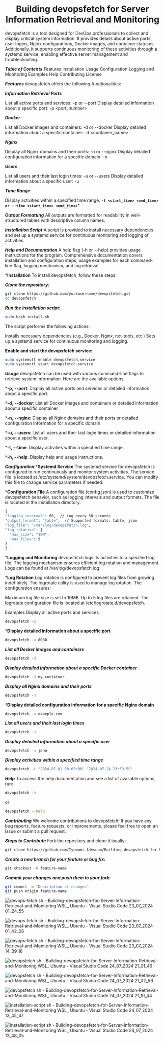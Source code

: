 
<h1 align="center" id="title">Building devopsfetch for Server Information Retrieval and Monitoring</h1>
<p id="description"> devopsfetch is a tool designed for DevOps professionals to collect and display critical system information. It provides details about active ports, user logins, Nginx configurations, Docker images, and container statuses. Additionally, it supports continuous monitoring of these activities through a systemd service, enabling effective server management and troubleshooting. 
  
***Table of Contents***
Features
Installation
Usage
Configuration
Logging and Monitoring
Examples
Help
Contributing
License

***Features***
devopsfetch offers the following functionalities:

***Information Retrieval***
***Ports***

  List all active ports and services: -p or --port
  Display detailed information about a specific port: -p <port_number>

***Docker***

  List all Docker images and containers: -d or --docker
  Display detailed information about a specific container: -d <container_name>

***Nginx***

  Display all Nginx domains and their ports: -n or --nginx
  Display detailed configuration information for a specific domain: -n <domain>

***Users***

  List all users and their last login times: -u or --users
  Display detailed information about a specific user: -u <username>

***Time Range***

  Display activities within a specified time range: **`-t <start_time> <end_time> or --time <start_time> <end_time>`***

***Output Formatting***
  All outputs are formatted for readability in well-structured tables with descriptive column names.

***Installation Script***
  A script is provided to install necessary dependencies and set up a systemd service for continuous monitoring and logging of activities.

***Help and Documentation***
  A help flag (-h or --help) provides usage instructions for the program.
  Comprehensive documentation covers installation and configuration steps, usage examples for each command-line flag, logging mechanism, and log retrieval.

***Installation**
  To install devopsfetch, follow these steps:

***Clone the repository:***
```sh
git clone https://github.com/yourusername/devopsfetch.git
cd devopsfetch
```

***Run the installation script:***

```sh
sudo bash install.sh

```


The script performs the following actions:

  Installs necessary dependencies (e.g., Docker, Nginx, net-tools, etc.)
  Sets up a systemd service for continuous monitoring and logging.

  **Enable and start the devopsfetch service:**

  ```sh
sudo systemctl enable devopsfetch.service
sudo systemctl start devopsfetch.service

```

***Usage***
devopsfetch can be used with various command-line flags to retrieve system information. Here are the available options:

***-p, --port**: Display all active ports and services or detailed information about a specific port.


***-d, --docker**: List all Docker images and containers or detailed information about a specific container.


***-n, --nginx**: Display all Nginx domains and their ports or detailed configuration information for a specific domain.


***-u, --users**: List all users and their last login times or detailed information about a specific user.


***-t, --time**: Display activities within a specified time range.


***-h, --help**: Display help and usage instructions.


***Configuration***
***Systemd Service**
  The systemd service for devopsfetch is configured to run continuously and monitor system activities. The service file is located at 
  /etc/systemd/system/devopsfetch.service. You can modify this file to change service parameters if needed.

***Configuration File**
  A configuration file (config.json) is used to customize devopsfetch behavior, such as logging intervals and output formats. The file is located in the installation directory.

  ```sh
{
  "logging_interval": 60,  // Log every 60 seconds
  "output_format": "table",  // Supported formats: table, json
  "log_file": "/var/log/devopsfetch.log",
  "log_rotation": {
    "max_size": "10M",
    "max_files": 5
  }
}

```

***Logging and Monitoring**
devopsfetch logs its activities to a specified log file. The logging mechanism ensures efficient log rotation and management. Logs can be found at /var/log/devopsfetch.log.

***Log Rotation**
Log rotation is configured to prevent log files from growing indefinitely. The logrotate utility is used to manage log rotation. The configuration ensures:

Maximum log file size is set to 10MB.
Up to 5 log files are retained.
The logrotate configuration file is located at /etc/logrotate.d/devopsfetch.

Examples
Display all active ports and services

```sh
devopsfetch -p

```

***Display detailed information about a specific port**
```sh
devopsfetch -p 8080

```

***List all Docker images and containers***
```sh
devopsfetch -d

```

***Display detailed information about a specific Docker container***
```sh
devopsfetch -d my_container

```

***Display all Nginx domains and their ports***
```sh
devopsfetch -n

```

***Display detailed configuration information for a specific Nginx domain**
```sh
devopsfetch -n example.com

```

***List all users and their last login times***
```sh
devopsfetch -u

```

***Display detailed information about a specific user***
```sh
devopsfetch -u john
```
***Display activities within a specified time range***
```sh
devopsfetch -t "2024-07-01 00:00:00" "2024-07-24 23:59:59"

```

***Help***
  To access the help documentation and see a list of available options, run:
  ```sh
devopsfetch -h

```

or

```sh
devopsfetch --help

```

***Contributing***
We welcome contributions to devopsfetch! If you have any bug reports, feature requests, or improvements, please feel free to open an issue or submit a pull request.

***Steps to Contribute***
Fork the repository and clone it locally:
```sh
git clone https://github.com/Iyewumi-Adesupo/Building-devopsfetch-for-Server-Information-Retrieval-and-Monitoring.git

```


***Create a new branch for your feature or bug fix:***

```sh
git checkout -b feature-name
```

***Commit your changes and push them to your fork:***


```sh
git commit -m "Description of changes"
git push origin feature-name
```


![devops-fetch sh - Building-devopsfetch-for-Server-Information-Retrieval-and-Monitoring  WSL_ Ubuntu  - Visual Studio Code 23_07_2024 01_24_55](https://github.com/user-attachments/assets/939b0747-5b44-4df8-bb27-5c21c6bb33d2)



![devops-fetch sh - Building-devopsfetch-for-Server-Information-Retrieval-and-Monitoring  WSL_ Ubuntu  - Visual Studio Code 23_07_2024 01_42_06](https://github.com/user-attachments/assets/ce1a9304-562c-4a4c-b82f-64ce3fd4c9bc)


![devops-fetch sh - Building-devopsfetch-for-Server-Information-Retrieval-and-Monitoring  WSL_ Ubuntu  - Visual Studio Code 23_07_2024 14_39_16](https://github.com/user-attachments/assets/4cdaa226-8c33-42d2-9608-461958ebc418)


![devopsfetch sh - Building-devopsfetch-for-Server-Information-Retrieval-and-Monitoring  WSL_ Ubuntu  - Visual Studio Code 24_07_2024 21_01_49](https://github.com/user-attachments/assets/12d3f81e-7f1e-4ea6-ba79-82d4cb83ffa9)


![devopsfetch sh - Building-devopsfetch-for-Server-Information-Retrieval-and-Monitoring  WSL_ Ubuntu  - Visual Studio Code 24_07_2024 21_02_56](https://github.com/user-attachments/assets/057fffe2-7c33-414d-baed-c7060dd8ddf3)


![devopsfetch sh - Building-devopsfetch-for-Server-Information-Retrieval-and-Monitoring  WSL_ Ubuntu  - Visual Studio Code 24_07_2024 21_10_44](https://github.com/user-attachments/assets/7f7fedc4-26d1-4b46-968a-6890feecc156)


![installation-script sh - Building-devopsfetch-for-Server-Information-Retrieval-and-Monitoring  WSL_ Ubuntu  - Visual Studio Code 24_07_2024 13_45_47](https://github.com/user-attachments/assets/a710da4c-19b5-4702-9450-ebd009165655)


![installation-script sh - Building-devopsfetch-for-Server-Information-Retrieval-and-Monitoring  WSL_ Ubuntu  - Visual Studio Code 24_07_2024 13_48_05](https://github.com/user-attachments/assets/be4c3067-1215-47ee-b46f-14f499cdc0e4)

